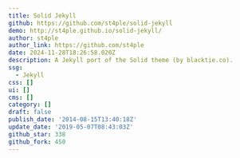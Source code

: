 ```yaml
---
title: Solid Jekyll
github: https://github.com/st4ple/solid-jekyll
demo: http://st4ple.github.io/solid-jekyll/
author: st4ple
author_link: https://github.com/st4ple
date: 2024-11-28T18:26:58.020Z
description: A Jekyll port of the Solid theme (by blacktie.co).
ssg:
  - Jekyll
css: []
ui: []
cms: []
category: []
draft: false
publish_date: '2014-08-15T13:40:18Z'
update_date: '2019-05-07T08:43:03Z'
github_star: 338
github_fork: 450
---
```

